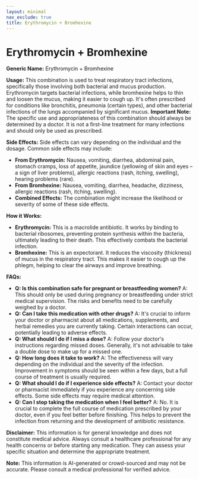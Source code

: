 ```yaml
---
layout: minimal
nav_exclude: true
title: Erythromycin + Bromhexine
---
```


# Erythromycin + Bromhexine

**Generic Name:** Erythromycin + Bromhexine

**Usage:** This combination is used to treat respiratory tract infections, specifically those involving both bacterial and mucus production.  Erythromycin targets bacterial infections, while bromhexine helps to thin and loosen the mucus, making it easier to cough up.  It's often prescribed for conditions like bronchitis, pneumonia (certain types), and other bacterial infections of the lungs accompanied by significant mucus.  **Important Note:**  The specific use and appropriateness of this combination should always be determined by a doctor.  It is not a first-line treatment for many infections and should only be used as prescribed.

**Side Effects:**  Side effects can vary depending on the individual and the dosage.  Common side effects may include:

* **From Erythromycin:** Nausea, vomiting, diarrhea, abdominal pain, stomach cramps, loss of appetite, jaundice (yellowing of skin and eyes – a sign of liver problems),  allergic reactions (rash, itching, swelling),  hearing problems (rare).
* **From Bromhexine:** Nausea, vomiting, diarrhea, headache, dizziness, allergic reactions (rash, itching, swelling).
* **Combined Effects:**  The combination might increase the likelihood or severity of some of these side effects.

**How it Works:**

* **Erythromycin:** This is a macrolide antibiotic. It works by binding to bacterial ribosomes, preventing protein synthesis within the bacteria, ultimately leading to their death.  This effectively combats the bacterial infection.
* **Bromhexine:** This is an expectorant. It reduces the viscosity (thickness) of mucus in the respiratory tract. This makes it easier to cough up the phlegm, helping to clear the airways and improve breathing.

**FAQs:**

* **Q: Is this combination safe for pregnant or breastfeeding women?** A:  This should only be used during pregnancy or breastfeeding under strict medical supervision.  The risks and benefits need to be carefully weighed by a doctor.
* **Q: Can I take this medication with other drugs?** A:  It's crucial to inform your doctor or pharmacist about all medications, supplements, and herbal remedies you are currently taking.  Certain interactions can occur, potentially leading to adverse effects.
* **Q: What should I do if I miss a dose?** A:  Follow your doctor's instructions regarding missed doses. Generally, it's not advisable to take a double dose to make up for a missed one.
* **Q: How long does it take to work?** A:  The effectiveness will vary depending on the individual and the severity of the infection.  Improvement in symptoms should be seen within a few days, but a full course of treatment is usually required.
* **Q: What should I do if I experience side effects?** A:  Contact your doctor or pharmacist immediately if you experience any concerning side effects. Some side effects may require medical attention.
* **Q: Can I stop taking the medication when I feel better?** A:  No.  It is crucial to complete the full course of medication prescribed by your doctor, even if you feel better before finishing. This helps to prevent the infection from returning and the development of antibiotic resistance.


**Disclaimer:** This information is for general knowledge and does not constitute medical advice. Always consult a healthcare professional for any health concerns or before starting any medication.  They can assess your specific situation and determine the appropriate treatment.


**Note:** This information is AI-generated or crowd-sourced and may not be accurate. Please consult a medical professional for verified advice.